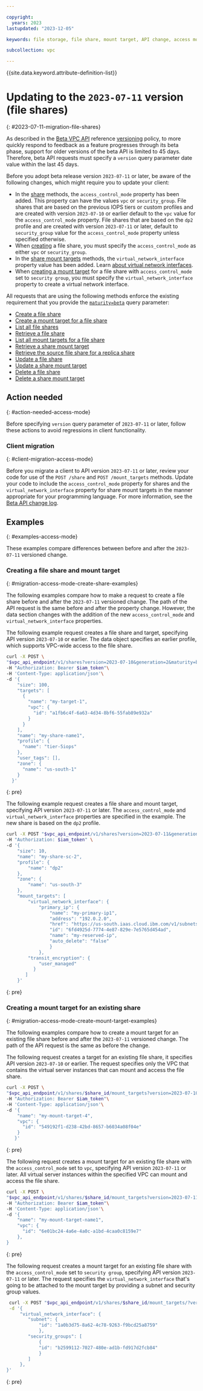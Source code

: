 ```yaml
---

copyright:
  years: 2023
lastupdated: "2023-12-05"

keywords: file storage, file share, mount target, API change, access mode, vpc, security group

subcollection: vpc

---
```


{{site.data.keyword.attribute-definition-list}}

# Updating to the `2023-07-11` version (file shares)
{: #2023-07-11-migration-file-shares}

As described in the [Beta VPC API](/apidocs/vpc-beta) reference [versioning](/apidocs/vpc-beta#api-versioning-beta) policy, to more quickly respond to feedback as a feature progresses through its beta phase, support for older versions of the beta API is limited to 45 days. Therefore, beta API requests must specify a `version` query parameter date value within the last 45 days.

Before you adopt beta release version `2023-07-11` or later, be aware of the following changes, which might require you to update your client:

- In the [share](/apidocs/vpc-beta#create-share) methods, the `access_control_mode` property has been added. This property can have the values `vpc` or `security_group`. File shares that are based on the previous IOPS tiers or custom profiles and are created with version `2023-07-10` or earlier default to the `vpc` value for the `access_control_mode` property. File shares that are based on the `dp2` profile and are created with version `2023-07-11` or later, default to `security_group` value for the `access_control_mode` property unless specified otherwise.
- When [creating](/apidocs/vpc-beta#create-share) a file share, you must specify the `access_control_mode` as either `vpc` or `security_group`.
- In the [share mount targets](/apidocs/vpc-beta#list-share-mount-targets) methods, the `virtual_network_interface` property value has been added. Learn [about virtual network interfaces](/docs/vpc?topic=vpc-vni-about&interface=api).
- When [creating a mount target](/apidocs/vpc-beta#create-share-mount-target) for a file share with `access_control_mode` set to `security group`, you must specify the `virtual_network_interface` property to create a virtual network interface.

All requests that are using the following methods enforce the existing requirement that you provide the [`maturity=beta`](/apidocs/vpc-beta/latest#maturity-query-parameter-beta) query parameter:

- [Create a file share](/apidocs/vpc-beta#create-share)
- [Create a mount target for a file share](/apidocs/vpc-beta#create-share-mount-target)
- [List all file shares](/apidocs/vpc-beta#list-shares)
- [Retrieve a file share](/apidocs/vpc-beta#get-share)
- [List all mount targets for a file share](/apidocs/vpc-beta#list-share-mount-targets)
- [Retrieve a share mount target](/apidocs/vpc-beta#get-share-mount-target)
- [Retrieve the source file share for a replica share](/apidocs/vpc-beta#get-share-source)
- [Update a file share](/apidocs/vpc-beta#update-share)
- [Update a share mount target](/apidocs/vpc-beta#update-share-mount-target)
- [Delete a file share](/apidocs/vpc-beta#delete-share)
- [Delete a share mount target](/apidocs/vpc-beta#delete-share-mount-target)

## Action needed
{: #action-needed-access-mode}

Before specifying `version` query parameter of `2023-07-11` or later, follow these actions to avoid regressions in client functionality.

### Client migration
{: #client-migration-access-mode}

Before you migrate a client to API version `2023-07-11` or later, review your code for use of the `POST /share` and `POST /mount_targets` methods. Update your code to include the `access_control_mode` property for shares and the `virtual_network_interface` property for share mount targets in the manner appropriate for your programming language. For more information, see the [Beta API change log](/docs/vpc?topic=vpc-api-change-log-beta#version-2023-07-11-beta).

## Examples
{: #examples-access-mode}

These examples compare differences between before and after the `2023-07-11` versioned change.

### Creating a file share and mount target
{: #migration-access-mode-create-share-examples}

The following examples compare how to make a request to create a file share before and after the `2023-07-11` versioned change. The path of the API request is the same before and after the property change. However, the data section changes with the addition of the new `access_control_mode` and `virtual_network_interface` properties.

The following example request creates a file share and target, specifying API version `2023-07-10` or earlier. The data object specifies an earlier profile, which supports VPC-wide access to the file share.

```sh
curl -X POST \
"$vpc_api_endpoint/v1/shares?version=2023-07-10&generation=2&maturity=beta"\
-H "Authorization: Bearer $iam_token"\
-H 'Content-Type: application/json'\
-d '{
    "size": 100,
    "targets": [
      {
        "name": "my-target-1",
        "vpc": {
          "id": "a1fb6c4f-6a63-4d34-8bf6-55fab89e932a"
        }
      }
    ],
    "name": "my-share-name1",
    "profile": {
      "name": "tier-5iops"
    },
    "user_tags": [],
    "zone": {
      "name": "us-south-1"
    }
  }'
```
{: pre}

The following example request creates a file share and mount target, specifying API version `2023-07-11` or later. The `access_control_mode` and `virtual_network_interface` properties are specified in the example. The new share is based on the `dp2` profile.

```sh
curl -X POST "$vpc_api_endpoint/v1/shares?version=2023-07-11&generation=2&maturity=beta"\
-H "Authorization: $iam_token" \
-d '{
    "size": 10,
    "name": "my-share-sc-2",
    "profile": {
        "name": "dp2"
    },
    "zone": {
        "name": "us-south-3"
    },
    "mount_targets": [
        "virtual_network_interface": {
            "primary_ip": {
                "name": "my-primary-ip1",
                "address": "192.0.2.0",
                "href": "https://us-south.iaas.cloud.ibm.com/v1/subnets/aea5fe79f-52c3-4f05-86ae-9540a10489f5/reserved_ips/6fd4925d-7774-4e87-829e-7e5765d454ad",
                "id": "6fd4925d-7774-4e87-829e-7e5765d454ad",
                "name": "my-reserved-ip",
                "auto_delete": "false"
                }
            },
        "transit_encryption": {
            "user_managed"
          }
       ]
    }'
 ```
 {: pre}

### Creating a mount target for an existing share
{: #migration-access-mode-create-mount-target-examples}

The following examples compare how to create a mount target for an existing file share before and after the `2023-07-11` versioned change. The path of the API request is the same as before the change.

The following request creates a target for an existing file share, it specifies API version `2023-07-10` or earlier. The request specifies only the VPC that contains the virtual server instances that can mount and access the file share.

```sh
curl -X POST \
"$vpc_api_endpoint/v1/shares/$share_id/mount_targets?version=2023-07-10&generation=2&maturity=beta"\
-H "Authorization: Bearer $iam_token"\
-H 'Content-Type: application/json'\
-d '{
    "name": "my-mount-target-4",
    "vpc": {
      "id": "549192f1-d238-42bd-8657-b6034a08f04e"
    }
   }'
```
{: pre}

The following request creates a mount target for an existing file share with the `access_control_mode` set to `vpc`, specifying API version `2023-07-11` or later. All virtual server instances within the specified VPC can mount and access the file share.

```sh
curl -X POST \
"$vpc_api_endpoint/v1/shares/$share_id/mount_targets?version=2023-07-11&generation=2&maturity=beta"\
-H "Authorization: Bearer $iam_token"\
-H 'Content-Type: application/json'\
-d '{
    "name": "my-mount-target-name1",
    "vpc": {
      "id": "6e01bc24-4a6e-4a0c-a1bd-4caa0c8159e7"
    },
}
```
{: pre}

The following request creates a mount target for an existing file share with the `access_control_mode` set to `security group`, specifying API version `2023-07-11` or later. The request specifies the `virtual_network_interface` that's going to be attached to the mount target by providing a subnet and security group values. 

```sh
 curl -X POST "$vpc_api_endpoint/v1/shares/$share_id/mount_targets/?version=2023-07-11&generation=2&maturity=beta"\
 -d '{
     "virtual_network_interface": {
        "subnet": {
            "id": "1a0b3d75-8a62-4c78-9263-f9bcd25a8759"
            },
        "security_groups": [
            {
            "id": "b2599112-7027-480e-ad1b-fd917d2fcb84"
            }
        ]
     },
}'
```
{: pre}
